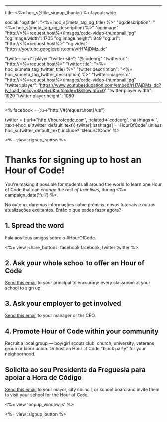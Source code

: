 * * *

title: <%= hoc_s(:title_signup_thanks) %> layout: wide

social: "og:title": "<%= hoc_s(:meta_tag_og_title) %>" "og:description": "<%= hoc_s(:meta_tag_og_description) %>" "og:image": "http://<%=request.host%>/images/code-video-thumbnail.jpg" "og:image:width": 1705 "og:image:height": 949 "og:url": "http://<%=request.host%>" "og:video": "https://youtube.googleapis.com/v/rH7AjDMz_dc"

"twitter:card": player "twitter:site": "@codeorg" "twitter:url": "http://<%=request.host%>" "twitter:title": "<%= hoc_s(:meta_tag_twitter_title) %>" "twitter:description": "<%= hoc_s(:meta_tag_twitter_description) %>" "twitter:image:src": "http://<%=request.host%>/images/code-video-thumbnail.jpg" "twitter:player": 'https://www.youtubeeducation.com/embed/rH7AjDMz_dc?iv_load_policy=3&rel=0&autohide=1&showinfo=0' "twitter:player:width": 1920 "twitter:player:height": 1080

* * *

<% facebook = {:u=>"http://#{request.host}/us"}

twitter = {:url=>"http://hourofcode.com", :related=>'codeorg', :hashtags=>'', :text=>hoc_s(:twitter_default_text)} twitter[:hashtags] = 'HourOfCode' unless hoc_s(:twitter_default_text).include? '#HourOfCode' %>

<%= view :signup_button %>

# Thanks for signing up to host an Hour of Code!

You're making it possible for students all around the world to learn one Hour of Code that can *change the rest of their lives*, during <%= campaign_date('full') %>.

No outono, daremos informações sobre prémios, novos tutoriais e outras atualizações excitantes. Então o que podes fazer agora?

## 1. Spread the word

Fala aos teus amigos sobre o #HourOfCode.

<%= view :share_buttons, facebook:facebook, twitter:twitter %>

## 2. Ask your whole school to offer an Hour of Code

[Send this email](<%= resolve_url('/resources#email') %>) to your principal to encourage every classroom at your school to sign up.

## 3. Ask your employer to get involved

[Send this email](<%= resolve_url('/resources#email') %>) to your manager or the CEO.

## 4. Promote Hour of Code within your community

Recruit a local group — boy/girl scouts club, church, university, veterans group or labor union. Or host an Hour of Code "block party" for your neighborhood.

## Solicita ao seu Presidente da Freguesia para apoiar a Hora de Código

[Send this email](<%= resolve_url('/resources#politicians') %>) to your mayor, city council, or school board and invite them to visit your school for the Hour of Code.

<%= view 'popup_window.js' %>

<%= view :signup_button %>
